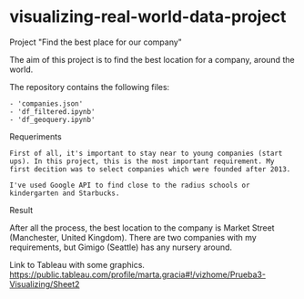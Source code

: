 # visualizing-real-world-data-project


Project "Find the best place for our company"

The aim of this project is to find the best location for a company, around the world.

The repository contains the following files:

    - 'companies.json'
    - 'df_filtered.ipynb'
    - 'df_geoquery.ipynb'

Requeriments

    First of all, it's important to stay near to young companies (start ups). In this project, this is the most important requirement. My first decition was to select companies which were founded after 2013.

    I've used Google API to find close to the radius schools or kindergarten and Starbucks.

Result

After all the process, the best location to the company is Market Street (Manchester, United Kingdom). There are two companies with my requirements, but Gimigo (Seattle) has any nursery around.

Link to Tableau with some graphics. https://public.tableau.com/profile/marta.gracia#!/vizhome/Prueba3-Visualizing/Sheet2